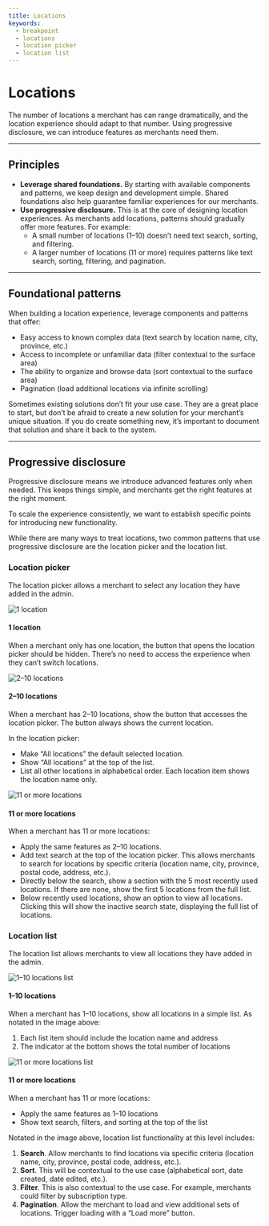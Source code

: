 ```yaml
---
title: Locations
keywords:
  - breakpoint
  - locations
  - location picker
  - location list
---
```


# Locations

The number of locations a merchant has can range dramatically, and the location experience should adapt to that number. Using progressive disclosure, we can introduce features as merchants need them.

---

## Principles

- **Leverage shared foundations.** By starting with available components and patterns, we keep design and development simple. Shared foundations also help guarantee familiar experiences for our merchants.
- **Use progressive disclosure.** This is at the core of designing location experiences. As merchants add locations, patterns should gradually offer more features. For example:
  - A small number of locations (1–10) doesn’t need text search, sorting, and filtering.
  - A larger number of locations (11 or more) requires patterns like text search, sorting, filtering, and pagination.

---

## Foundational patterns

When building a location experience, leverage components and patterns that offer:

- Easy access to known complex data (text search by location name, city, province, etc.)
- Access to incomplete or unfamiliar data (filter contextual to the surface area)
- The ability to organize and browse data (sort contextual to the surface area)
- Pagination (load additional locations via infinite scrolling)

Sometimes existing solutions don’t fit your use case. They are a great place to start, but don’t be afraid to create a new solution for your merchant’s unique situation. If you do create something new, it’s important to document that solution and share it back to the system.

---

## Progressive disclosure

Progressive disclosure means we introduce advanced features only when needed. This keeps things simple, and merchants get the right features at the right moment.

To scale the experience consistently, we want to establish specific points for introducing new functionality.

While there are many ways to treat locations, two common patterns that use progressive disclosure are the location picker and the location list.

### Location picker

The location picker allows a merchant to select any location they have added in the admin.

![1 location](/images/foundations/patterns/locations/1-location@2x.png)

#### 1 location

When a merchant only has one location, the button that opens the location picker should be hidden. There’s no need to access the experience when they can’t switch locations.

![2–10 locations](/images/foundations/patterns/locations/2-10-locations@2x.png)

#### 2–10 locations

When a merchant has 2–10 locations, show the button that accesses the location picker. The button always shows the current location.

In the location picker:

- Make “All locations” the default selected location.
- Show “All locations” at the top of the list.
- List all other locations in alphabetical order. Each location item shows the location name only.

![11 or more locations](/images/foundations/patterns/locations/11-or-more-locations-picker@2x.png)

#### 11 or more locations

When a merchant has 11 or more locations:

- Apply the same features as 2–10 locations.
- Add text search at the top of the location picker. This allows merchants to search for locations by specific criteria (location name, city, province, postal code, address, etc.).
- Directly below the search, show a section with the 5 most recently used locations. If there are none, show the first 5 locations from the full list.
- Below recently used locations, show an option to view all locations. Clicking this will show the inactive search state, displaying the full list of locations.

### Location list

The location list allows merchants to view all locations they have added in the admin.

![1–10 locations list](/images/foundations/patterns/locations/1-10-locations@2x.png)

#### 1–10 locations

When a merchant has 1–10 locations, show all locations in a simple list. As notated in the image above:

1. Each list item should include the location name and address
2. The indicator at the bottom shows the total number of locations

![11 or more locations list](/images/foundations/patterns/locations/11-or-more-locations-list@2x.png)

#### 11 or more locations

When a merchant has 11 or more locations:

- Apply the same features as 1–10 locations
- Show text search, filters, and sorting at the top of the list

Notated in the image above, location list functionality at this level includes:

1. **Search**. Allow merchants to find locations via specific criteria (location name, city, province, postal code, address, etc.).
2. **Sort**. This will be contextual to the use case (alphabetical sort, date created, date edited, etc.).
3. **Filter**. This is also contextual to the use case. For example, merchants could filter by subscription type.
4. **Pagination**. Allow the merchant to load and view additional sets of locations. Trigger loading with a “Load more” button.
